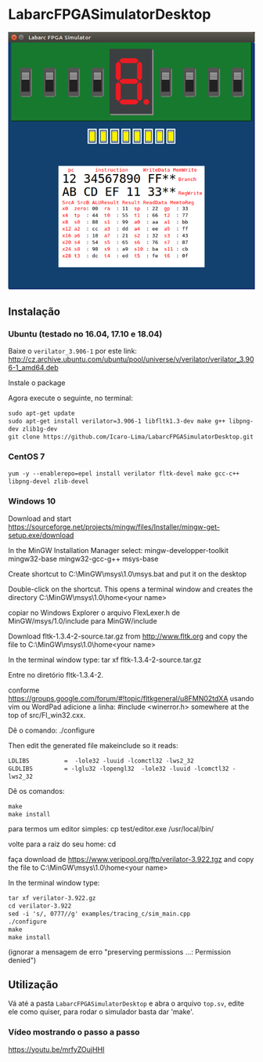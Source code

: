 # LabarcFPGASimulatorDesktop
![Alt text](MainWindow.png?raw=true "Main Window")
## Instalação
### Ubuntu (testado no 16.04, 17.10 e 18.04)

Baixe o `verilator_3.906-1` por este link: http://cz.archive.ubuntu.com/ubuntu/pool/universe/v/verilator/verilator_3.906-1_amd64.deb

Instale o package

Agora execute o seguinte, no terminal:

```
sudo apt-get update
sudo apt-get install verilator=3.906-1 libfltk1.3-dev make g++ libpng-dev zlib1g-dev
git clone https://github.com/Icaro-Lima/LabarcFPGASimulatorDesktop.git
```
### CentOS 7
```
yum -y --enablerepo=epel install verilator fltk-devel make gcc-c++ libpng-devel zlib-devel
```
### Windows 10
Download and start https://sourceforge.net/projects/mingw/files/Installer/mingw-get-setup.exe/download

In the MinGW Installation Manager select:
mingw-developper-toolkit
mingw32-base
mingw32-gcc-g++
msys-base

Create shortcut to
C:\MinGW\msys\1.0\msys.bat
and put it on the desktop

Double-click on the shortcut.
This opens a terminal window and creates the directory
C:\MinGW\msys\1.0\home\<your name>

copiar no Windows Explorer o arquivo FlexLexer.h de
MinGW/msys/1.0/include para MinGW/include

Download fltk-1.3.4-2-source.tar.gz from http://www.fltk.org
and copy the file to
C:\MinGW\msys\1.0\home\<your name>

In the terminal window type:
tar xf fltk-1.3.4-2-source.tar.gz

Entre no diretório fltk-1.3.4-2.

conforme https://groups.google.com/forum/#!topic/fltkgeneral/u8FMN02tdXA
usando vim ou WordPad adicione a linha:
#include <winerror.h>
somewhere at the top of src/Fl_win32.cxx.

Dê o comando:
./configure

Then edit the generated file makeinclude so it reads:
```
LDLIBS          =  -lole32 -luuid -lcomctl32 -lws2_32
GLDLIBS         = -lglu32 -lopengl32  -lole32 -luuid -lcomctl32 -lws2_32
```

Dê os comandos:
```
make
make install
```

para termos um editor simples:
cp test/editor.exe /usr/local/bin/

volte para a raiz do seu home:
cd

faça download de https://www.veripool.org/ftp/verilator-3.922.tgz
and copy the file to
C:\MinGW\msys\1.0\home\<your name>

In the terminal window type:
```
tar xf verilator-3.922.gz
cd verilator-3.922
sed -i 's/, 0777//g' examples/tracing_c/sim_main.cpp
./configure
make
make install
```
(ignorar a mensagem de erro "preserving permissions ...: Permission denied")
## Utilização
Vá até a pasta `LabarcFPGASimulatorDesktop` e abra o arquivo `top.sv`, edite ele como quiser, para rodar o simulador basta dar 'make'.

### Vídeo mostrando o passo a passo
https://youtu.be/mrfyZOujHHI
